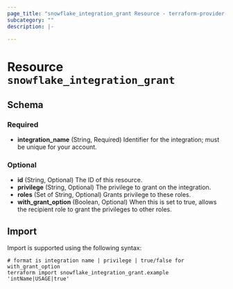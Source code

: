 ```yaml
---
page_title: "snowflake_integration_grant Resource - terraform-provider-snowflake"
subcategory: ""
description: |-
  
---
```


# Resource `snowflake_integration_grant`





## Schema

### Required

- **integration_name** (String, Required) Identifier for the integration; must be unique for your account.

### Optional

- **id** (String, Optional) The ID of this resource.
- **privilege** (String, Optional) The privilege to grant on the integration.
- **roles** (Set of String, Optional) Grants privilege to these roles.
- **with_grant_option** (Boolean, Optional) When this is set to true, allows the recipient role to grant the privileges to other roles.

## Import

Import is supported using the following syntax:

```shell
# format is integration name | privilege | true/false for with_grant_option
terraform import snowflake_integration_grant.example 'intName|USAGE|true'
```
